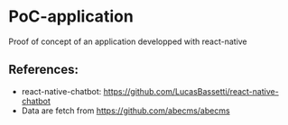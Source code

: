 # PoC-application
Proof of concept of an application developped with react-native

## References:
  - react-native-chatbot: https://github.com/LucasBassetti/react-native-chatbot
  - Data are fetch from https://github.com/abecms/abecms
